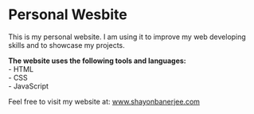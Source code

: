 <h1> Personal Wesbite </h1> 

<p> This is my personal website. I am using it to improve my web developing skills and to showcase my projects. </p> 
   
<b> The website uses the following tools and languages: </b> <br>
    - HTML <br> 
    - CSS <br> 
    - JavaScript <br> 

Feel free to visit my website at: www.shayonbanerjee.com 


